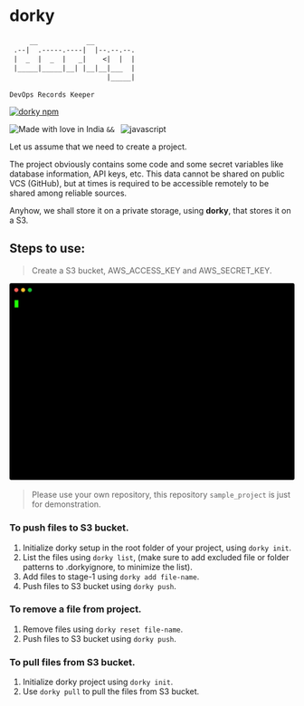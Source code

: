 # dorky
```
     __            __          
 .--|  .-----.----|  |--.--.--.
 |  _  |  _  |   _|    <|  |  |
 |_____|_____|__| |__|__|___  |
                        |_____|
```

`DevOps Records Keeper`

[![dorky npm](https://img.shields.io/npm/v/dorky.svg?logo=npm)](https://npmjs.com/package/dorky)

![Made with love in India](https://madewithlove.now.sh/in?heart=true&template=for-the-badge) `&& ` ![javascript](https://img.shields.io/badge/JavaScript-323330?style=for-the-badge&logo=javascript&logoColor=F7DF1E)

Let us assume that we need to create a project.

The project obviously contains some code and some secret variables like database information, API keys, etc. This data cannot be shared on public VCS (GitHub), but at times is required to be accessible remotely to be shared among reliable sources.

Anyhow, we shall store it on a private storage, using **dorky**, that stores it on a S3.

## Steps to use:

> Create a S3 bucket, AWS_ACCESS_KEY and AWS_SECRET_KEY.

![Dorky Usage](dorky-usage.svg "Dorky usage")

> Please use your own repository, this repository `sample_project` is just for demonstration.

### To push files to S3 bucket.
1. Initialize dorky setup in the root folder of your project, using `dorky init`.
2. List the files using `dorky list`, (make sure to add excluded file or folder patterns to .dorkyignore, to minimize the list).
3. Add files to stage-1 using `dorky add file-name`.
4. Push files to S3 bucket using `dorky push`.

### To remove a file from project.
1. Remove files using `dorky reset file-name`.
2. Push files to S3 bucket using `dorky push`.

### To pull files from S3 bucket.
1. Initialize dorky project using `dorky init`.
2. Use `dorky pull` to pull the files from S3 bucket.